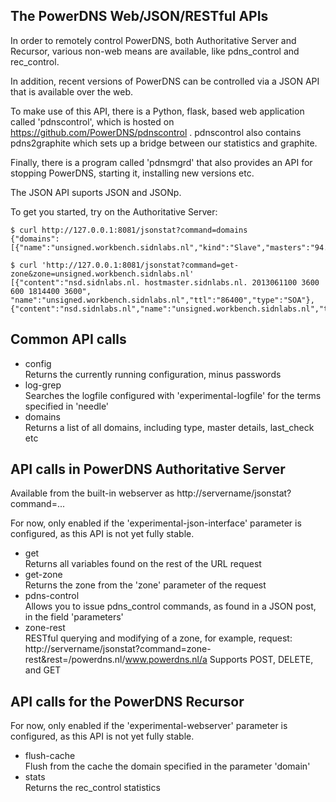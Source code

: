 ## The PowerDNS Web/JSON/RESTful APIs
In order to remotely control PowerDNS, both Authoritative Server and Recursor, various non-web means are available, like pdns_control 
and rec_control.

In addition, recent versions of PowerDNS can be controlled via a JSON API that is available over the web.

To make use of this API, there is a Python, flask, based web application called 'pdnscontrol', which is hosted on https://github.com/PowerDNS/pdnscontrol . pdnscontrol also contains pdns2graphite which sets up a bridge between our statistics and graphite.

Finally, there is a program called 'pdnsmgrd' that also provides an API for stopping PowerDNS, starting it, installing new versions etc. 

The JSON API suports JSON and JSONp.

To get you started, try on the Authoritative Server:

    $ curl http://127.0.0.1:8081/jsonstat?command=domains
    {"domains":[{"name":"unsigned.workbench.sidnlabs.nl","kind":"Slave","masters":"94.198.152.169","serial":2013061100,"notified_serial":3519254080,"last_check":1371046625}]}

    $ curl 'http://127.0.0.1:8081/jsonstat?command=get-zone&zone=unsigned.workbench.sidnlabs.nl'
    [{"content":"nsd.sidnlabs.nl. hostmaster.sidnlabs.nl. 2013061100 3600 600 1814400 3600",
    "name":"unsigned.workbench.sidnlabs.nl","ttl":"86400","type":"SOA"},
    {"content":"nsd.sidnlabs.nl","name":"unsigned.workbench.sidnlabs.nl","ttl":"3600","type":"NS"},...


Common API calls
----------------
 * config  
   Returns the currently running configuration, minus passwords
 * log-grep  
   Searches the logfile configured with 'experimental-logfile' for the terms specified in 'needle'
 * domains  
   Returns a list of all domains, including type, master details, last_check etc

API calls in PowerDNS Authoritative Server
------------------------------------------
Available from the built-in webserver as http://servername/jsonstat?command=...

For now, only enabled if the 'experimental-json-interface' parameter is configured, as this API is not yet fully stable.

 * get  
   Returns all variables found on the rest of the URL request
 * get-zone  
   Returns the zone from the 'zone' parameter of the request
 * pdns-control  
   Allows you to issue pdns_control commands, as found in a JSON post, in the field 'parameters'
 * zone-rest  
   RESTful querying and modifying of a zone, for example, request:  http://servername/jsonstat?command=zone-rest&rest=/powerdns.nl/www.powerdns.nl/a
   Supports POST, DELETE, and GET

API calls for the PowerDNS Recursor
-----------------------------------

For now, only enabled if the 'experimental-webserver' parameter is configured, as this API is not yet fully stable.

 * flush-cache  
   Flush from the cache the domain specified in the parameter 'domain'
 * stats  
   Returns the rec_control statistics

